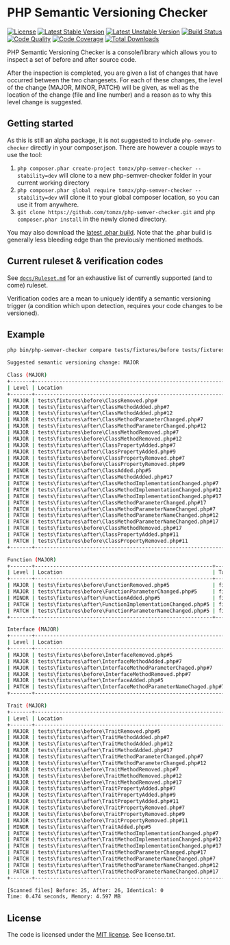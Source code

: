 # PHP Semantic Versioning Checker

[![License](https://poser.pugx.org/tomzx/php-semver-checker/license.svg)](https://packagist.org/packages/tomzx/php-semver-checker)
[![Latest Stable Version](https://poser.pugx.org/tomzx/php-semver-checker/v/stable.svg)](https://packagist.org/packages/tomzx/php-semver-checker)
[![Latest Unstable Version](https://poser.pugx.org/tomzx/php-semver-checker/v/unstable.svg)](https://packagist.org/packages/tomzx/php-semver-checker)
[![Build Status](https://img.shields.io/travis/tomzx/php-semver-checker.svg)](https://travis-ci.org/tomzx/php-semver-checker)
[![Code Quality](https://img.shields.io/scrutinizer/g/tomzx/php-semver-checker.svg)](https://scrutinizer-ci.com/g/tomzx/php-semver-checker/code-structure)
[![Code Coverage](https://img.shields.io/scrutinizer/coverage/g/tomzx/php-semver-checker.svg)](https://scrutinizer-ci.com/g/tomzx/php-semver-checker)
[![Total Downloads](https://img.shields.io/packagist/dt/tomzx/php-semver-checker.svg)](https://packagist.org/packages/tomzx/php-semver-checker)

PHP Semantic Versioning Checker is a console/library which allows you to inspect a set of before and after source code.

After the inspection is completed, you are given a list of changes that have occurred between the two changesets. For each of these changes, the level of the change (MAJOR, MINOR, PATCH) will be given, as well as the location of the change (file and line number) and a reason as to why this level change is suggested.

## Getting started

As this is still an alpha package, it is not suggested to include `php-semver-checker` directly in your composer.json. There are however a couple ways to use the tool:

1. `php composer.phar create-project tomzx/php-semver-checker --stability=dev` will clone to a new php-semver-checker folder in your current working directory
2. `php composer.phar global require tomzx/php-semver-checker --stability=dev` will clone it to your global composer location, so you can use it from anywhere.
3. `git clone https://github.com/tomzx/php-semver-checker.git` and `php composer.phar install` in the newly cloned directory.

You may also download the [latest .phar build](https://github.com/tomzx/php-semver-checker/releases). Note that the .phar build is generally less bleeding edge than the previously mentioned methods.

## Current ruleset & verification codes

See [`docs/Ruleset.md`](docs/Ruleset.md) for an exhaustive list of currently supported (and to come) ruleset.

Verification codes are a mean to uniquely identify a semantic versioning trigger (a condition which upon detection, requires your code changes to be versioned).

## Example

```bash
php bin/php-semver-checker compare tests/fixtures/before tests/fixtures/after

Suggested semantic versioning change: MAJOR

Class (MAJOR)
+-------+--------------------------------------------------------------+------------------------------------------------------------+--------------------------------------------+------+
| Level | Location                                                     | Target                                                     | Reason                                     | Code |
+-------+--------------------------------------------------------------+------------------------------------------------------------+--------------------------------------------+------+
| MAJOR | tests\fixtures\before\ClassRemoved.php#                      | fixtures\ClassRemoved                                      | Class was removed.                         | V005 |
| MAJOR | tests\fixtures\after\ClassMethodAdded.php#7                  | fixtures\ClassMethodAdded::publicMethod                    | [public] Method has been added.            | V015 |
| MAJOR | tests\fixtures\after\ClassMethodAdded.php#12                 | fixtures\ClassMethodAdded::protectedMethod                 | [protected] Method has been added.         | V016 |
| MAJOR | tests\fixtures\after\ClassMethodParameterChanged.php#7       | fixtures\ClassMethodParameterChanged::publicMethod         | [public] Method parameter changed.         | V010 |
| MAJOR | tests\fixtures\after\ClassMethodParameterChanged.php#12      | fixtures\ClassMethodParameterChanged::protectedMethod      | [protected] Method parameter changed.      | V011 |
| MAJOR | tests\fixtures\before\ClassMethodRemoved.php#7               | fixtures\ClassMethodRemoved::publicMethod                  | [public] Method has been removed.          | V006 |
| MAJOR | tests\fixtures\before\ClassMethodRemoved.php#12              | fixtures\ClassMethodRemoved::protectedMethod               | [protected] Method has been removed.       | V007 |
| MAJOR | tests\fixtures\after\ClassPropertyAdded.php#7                | fixtures\ClassPropertyAdded::$a                            | [public] Property has been added.          | V019 |
| MAJOR | tests\fixtures\after\ClassPropertyAdded.php#9                | fixtures\ClassPropertyAdded::$b                            | [protected] Property has been added.       | V020 |
| MAJOR | tests\fixtures\before\ClassPropertyRemoved.php#7             | fixtures\ClassPropertyRemoved::$a                          | [public] Property has been removed.        | V008 |
| MAJOR | tests\fixtures\before\ClassPropertyRemoved.php#9             | fixtures\ClassPropertyRemoved::$b                          | [protected] Property has been removed.     | V009 |
| MINOR | tests\fixtures\after\ClassAdded.php#5                        | fixtures\ClassAdded                                        | Class was added.                           | V014 |
| PATCH | tests\fixtures\after\ClassMethodAdded.php#17                 | fixtures\ClassMethodAdded::privateMethod                   | [private] Method has been added.           | V028 |
| PATCH | tests\fixtures\after\ClassMethodImplementationChanged.php#7  | fixtures\ClassMethodImplementationChanged::publicMethod    | [public] Method implementation changed.    | V023 |
| PATCH | tests\fixtures\after\ClassMethodImplementationChanged.php#12 | fixtures\ClassMethodImplementationChanged::protectedMethod | [protected] Method implementation changed. | V024 |
| PATCH | tests\fixtures\after\ClassMethodImplementationChanged.php#17 | fixtures\ClassMethodImplementationChanged::privateMethod   | [private] Method implementation changed.   | V025 |
| PATCH | tests\fixtures\after\ClassMethodParameterChanged.php#17      | fixtures\ClassMethodParameterChanged::privateMethod        | [private] Method parameter changed.        | V031 |
| PATCH | tests\fixtures\after\ClassMethodParameterNameChanged.php#7   | fixtures\ClassMethodParameterNameChanged::publicMethod     | [public] Method parameter name changed.    | V060 |
| PATCH | tests\fixtures\after\ClassMethodParameterNameChanged.php#12  | fixtures\ClassMethodParameterNameChanged::protectedMethod  | [protected] Method parameter name changed. | V061 |
| PATCH | tests\fixtures\after\ClassMethodParameterNameChanged.php#17  | fixtures\ClassMethodParameterNameChanged::privateMethod    | [private] Method parameter name changed.   | V062 |
| PATCH | tests\fixtures\before\ClassMethodRemoved.php#17              | fixtures\ClassMethodRemoved::privateMethod                 | [private] Method has been removed.         | V029 |
| PATCH | tests\fixtures\after\ClassPropertyAdded.php#11               | fixtures\ClassPropertyAdded::$c                            | [private] Property has been added.         | V026 |
| PATCH | tests\fixtures\before\ClassPropertyRemoved.php#11            | fixtures\ClassPropertyRemoved::$c                          | [private] Property has been removed.       | V027 |
+-------+--------------------------------------------------------------+------------------------------------------------------------+--------------------------------------------+------+

Function (MAJOR)
+-------+----------------------------------------------------------+-----------------------------------------------------------------------+----------------------------------+------+
| Level | Location                                                 | Target                                                                | Reason                           | Code |
+-------+----------------------------------------------------------+-----------------------------------------------------------------------+----------------------------------+------+
| MAJOR | tests\fixtures\before\FunctionRemoved.php#5              | fixtures\functionRemoved::functionRemoved                             | Function has been removed.       | V001 |
| MAJOR | tests\fixtures\before\FunctionParameterChanged.php#5     | fixtures\functionParameterChanged::functionParameterChanged           | Function parameter changed.      | V002 |
| MINOR | tests\fixtures\after\FunctionAdded.php#5                 | fixtures\functionAdded::functionAdded                                 | Function has been added.         | V003 |
| PATCH | tests\fixtures\after\FunctionImplementationChanged.php#5 | fixtures\functionImplementationChanged::functionImplementationChanged | Function implementation changed. | V004 |
| PATCH | tests\fixtures\before\FunctionParameterNameChanged.php#5 | fixtures\functionParameterNameChanged::functionParameterNameChanged   | Function parameter name changed. | V067 |
+-------+----------------------------------------------------------+-----------------------------------------------------------------------+----------------------------------+------+

Interface (MAJOR)
+-------+---------------------------------------------------------------+------------------------------------------------------------+-----------------------------------------+------+
| Level | Location                                                      | Target                                                     | Reason                                  | Code |
+-------+---------------------------------------------------------------+------------------------------------------------------------+-----------------------------------------+------+
| MAJOR | tests\fixtures\before\InterfaceRemoved.php#5                  | fixtures\InterfaceRemoved                                  | Interface was removed.                  | V033 |
| MAJOR | tests\fixtures\after\InterfaceMethodAdded.php#7               | fixtures\InterfaceMethodAdded::newMethod                   | [public] Method has been added.         | V034 |
| MAJOR | tests\fixtures\after\InterfaceMethodParameterChaged.php#7     | fixtures\InterfaceMethodParameterChanged::newMethod        | [public] Method parameter changed.      | V036 |
| MAJOR | tests\fixtures\before\InterfaceMethodRemoved.php#7            | fixtures\InterfaceMethodRemoved::newMethod                 | [public] Method has been removed.       | V035 |
| MAJOR | tests\fixtures\after\InterfaceAdded.php#5                     | fixtures\InterfaceAdded                                    | Interface was added.                    | V032 |
| PATCH | tests\fixtures\after\InterfaceMethodParameterNameChaged.php#7 | fixtures\InterfaceMethodParameterNameChanged::publicMethod | [public] Method parameter name changed. | V063 |
+-------+---------------------------------------------------------------+------------------------------------------------------------+-----------------------------------------+------+

Trait (MAJOR)
+-------+--------------------------------------------------------------+------------------------------------------------------------+--------------------------------------------+------+
| Level | Location                                                     | Target                                                     | Reason                                     | Code |
+-------+--------------------------------------------------------------+------------------------------------------------------------+--------------------------------------------+------+
| MAJOR | tests\fixtures\before\TraitRemoved.php#5                     | fixtures\TraitRemoved                                      | Trait was removed.                         | V037 |
| MAJOR | tests\fixtures\after\TraitMethodAdded.php#7                  | fixtures\TraitMethodAdded::publicMethod                    | [public] Method has been added.            | V047 |
| MAJOR | tests\fixtures\after\TraitMethodAdded.php#12                 | fixtures\TraitMethodAdded::protectedMethod                 | [protected] Method has been added.         | V048 |
| MAJOR | tests\fixtures\after\TraitMethodAdded.php#17                 | fixtures\TraitMethodAdded::privateMethod                   | [private] Method has been added.           | V057 |
| MAJOR | tests\fixtures\after\TraitMethodParameterChanged.php#7       | fixtures\TraitMethodParameterChanged::publicMethod         | [public] Method parameter changed.         | V042 |
| MAJOR | tests\fixtures\after\TraitMethodParameterChanged.php#12      | fixtures\TraitMethodParameterChanged::protectedMethod      | [protected] Method parameter changed.      | V043 |
| MAJOR | tests\fixtures\before\TraitMethodRemoved.php#7               | fixtures\TraitMethodRemoved::publicMethod                  | [public] Method has been removed.          | V038 |
| MAJOR | tests\fixtures\before\TraitMethodRemoved.php#12              | fixtures\TraitMethodRemoved::protectedMethod               | [protected] Method has been removed.       | V039 |
| MAJOR | tests\fixtures\before\TraitMethodRemoved.php#17              | fixtures\TraitMethodRemoved::privateMethod                 | [private] Method has been removed.         | V058 |
| MAJOR | tests\fixtures\after\TraitPropertyAdded.php#7                | fixtures\TraitPropertyAdded::$a                            | [public] Property has been added.          | V049 |
| MAJOR | tests\fixtures\after\TraitPropertyAdded.php#9                | fixtures\TraitPropertyAdded::$b                            | [protected] Property has been added.       | V050 |
| MAJOR | tests\fixtures\after\TraitPropertyAdded.php#11               | fixtures\TraitPropertyAdded::$c                            | [private] Property has been added.         | V055 |
| MAJOR | tests\fixtures\before\TraitPropertyRemoved.php#7             | fixtures\TraitPropertyRemoved::$a                          | [public] Property has been removed.        | V040 |
| MAJOR | tests\fixtures\before\TraitPropertyRemoved.php#9             | fixtures\TraitPropertyRemoved::$b                          | [protected] Property has been removed.     | V041 |
| MAJOR | tests\fixtures\before\TraitPropertyRemoved.php#11            | fixtures\TraitPropertyRemoved::$c                          | [private] Property has been removed.       | V056 |
| MINOR | tests\fixtures\after\TraitAdded.php#5                        | fixtures\TraitAdded                                        | Trait was added.                           | V046 |
| PATCH | tests\fixtures\after\TraitMethodImplementationChanged.php#7  | fixtures\TraitMethodImplementationChanged::publicMethod    | [public] Method implementation changed.    | V052 |
| PATCH | tests\fixtures\after\TraitMethodImplementationChanged.php#12 | fixtures\TraitMethodImplementationChanged::protectedMethod | [protected] Method implementation changed. | V053 |
| PATCH | tests\fixtures\after\TraitMethodImplementationChanged.php#17 | fixtures\TraitMethodImplementationChanged::privateMethod   | [private] Method implementation changed.   | V054 |
| PATCH | tests\fixtures\after\TraitMethodParameterChanged.php#17      | fixtures\TraitMethodParameterChanged::privateMethod        | [private] Method parameter changed.        | V059 |
| PATCH | tests\fixtures\after\TraitMethodParameterNameChanged.php#7   | fixtures\TraitMethodParameterNameChanged::publicMethod     | [public] Method parameter name changed.    | V064 |
| PATCH | tests\fixtures\after\TraitMethodParameterNameChanged.php#12  | fixtures\TraitMethodParameterNameChanged::protectedMethod  | [protected] Method parameter name changed. | V065 |
| PATCH | tests\fixtures\after\TraitMethodParameterNameChanged.php#17  | fixtures\TraitMethodParameterNameChanged::privateMethod    | [private] Method parameter name changed.   | V066 |
+-------+--------------------------------------------------------------+------------------------------------------------------------+--------------------------------------------+------+

[Scanned files] Before: 25, After: 26, Identical: 0
Time: 0.474 seconds, Memory: 4.597 MB
```
 
## License

The code is licensed under the [MIT license](http://choosealicense.com/licenses/mit/). See license.txt.
